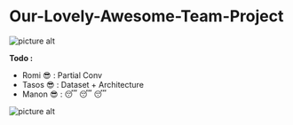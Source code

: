 # Our-Lovely-Awesome-Team-Project

![picture alt](https://statics.lesinrocks.com/content/thumbs/uploads/2019/05/width-1125-height-612/gameofthroness8e3.jpg)

__Todo :__

* Romi :sunglasses: : Partial Conv
* Tasos :sunglasses: : Dataset + Architecture
* Manon :sunglasses: : :sleeping: :sleeping: :sleeping:

![picture alt](https://github.com/MathiasGruber/PConv-Keras/raw/master/data/images/architecture.png)
